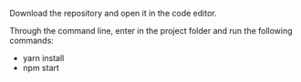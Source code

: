 Download the repository and open it in the code editor.

Through the command line, enter in the project folder and run the following commands:
- yarn install
- npm start
